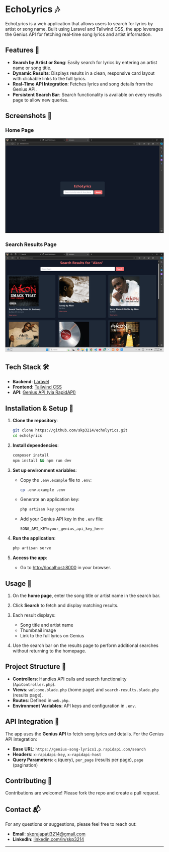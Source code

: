 

# EchoLyrics 🎶

EchoLyrics is a web application that allows users to search for lyrics by artist or song name. Built using Laravel and Tailwind CSS, the app leverages the Genius API for fetching real-time song lyrics and artist information. 

## Features 🚀

- **Search by Artist or Song**: Easily search for lyrics by entering an artist name or song title.
- **Dynamic Results**: Displays results in a clean, responsive card layout with clickable links to the full lyrics.
- **Real-Time API Integration**: Fetches lyrics and song details from the Genius API.
- **Persistent Search Bar**: Search functionality is available on every results page to allow new queries.

## Screenshots 📸

### Home Page
![alt text](image.png)

### Search Results Page
![alt text](image-1.png)
## Tech Stack 🛠

- **Backend**: [Laravel](https://laravel.com/)
- **Frontend**: [Tailwind CSS](https://tailwindcss.com/)
- **API**: [Genius API (via RapidAPI)](https://rapidapi.com/)

## Installation & Setup 🔧

1. **Clone the repository**:
    ```bash
    git clone https://github.com/skp3214/echolyrics.git
    cd echolyrics
    ```

2. **Install dependencies**:
    ```bash
    composer install
    npm install && npm run dev
    ```

3. **Set up environment variables**:
    - Copy the `.env.example` file to `.env`:
      ```bash
      cp .env.example .env
      ```
    - Generate an application key:
      ```bash
      php artisan key:generate
      ```
    - Add your Genius API key in the `.env` file:
      ```plaintext
      SONG_API_KEY=your_genius_api_key_here
      ```

4. **Run the application**:
    ```bash
    php artisan serve
    ```

5. **Access the app**:
    - Go to [http://localhost:8000](http://localhost:8000) in your browser.

## Usage 📖

1. On the **home page**, enter the song title or artist name in the search bar.
2. Click **Search** to fetch and display matching results.
3. Each result displays:
   - Song title and artist name
   - Thumbnail image
   - Link to the full lyrics on Genius

4. Use the search bar on the results page to perform additional searches without returning to the homepage.

## Project Structure 📂

- **Controllers**: Handles API calls and search functionality (`ApiController.php`).
- **Views**: `welcome.blade.php` (home page) and `search-results.blade.php` (results page).
- **Routes**: Defined in `web.php`.
- **Environment Variables**: API keys and configuration in `.env`.

## API Integration 🔗

The app uses the **Genius API** to fetch song lyrics and details. For the Genius API integration:
- **Base URL**: `https://genius-song-lyrics1.p.rapidapi.com/search`
- **Headers**: `x-rapidapi-key`, `x-rapidapi-host`
- **Query Parameters**: `q` (query), `per_page` (results per page), `page` (pagination)

## Contributing 🤝

Contributions are welcome! Please fork the repo and create a pull request.
 

## Contact 📬

For any questions or suggestions, please feel free to reach out:
- **Email**: [skprajapati3214@gmail.com](mailto:skprajapati3214@gmail.com)
- **LinkedIn**: [linkedin.com/in/skp3214](https://www.linkedin.com/in/skp3214)

--- 

